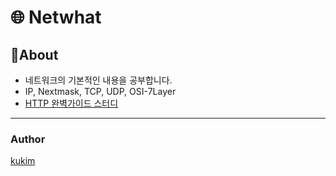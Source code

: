 # 🌐 Netwhat
## 📖About
- 네트워크의 기본적인 내용을 공부합니다.
- IP, Nextmask, TCP, UDP, OSI-7Layer
- [HTTP 완벽가이드 스터디](https://github.com/Kraken-Addicts/HTTP-The-Definitive-Guide)

---

### Author
[kukim](https://github.com/ku-kim)
